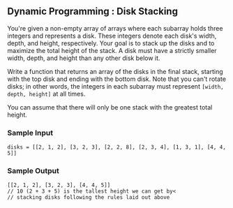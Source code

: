 ## Dynamic Programming : Disk Stacking

You're given a non-empty array of arrays where each subarray holds three
integers and represents a disk. These integers denote each disk's width,
depth, and height, respectively. Your goal is to stack up the disks and to
maximize the total height of the stack. A disk must have a strictly smaller
width, depth, and height than any other disk below it.

Write a function that returns an array of the disks in the final stack,
starting with the top disk and ending with the bottom disk. Note that you
can't rotate disks; in other words, the integers in each subarray must
represent `[width, depth, height]` at all times.

You can assume that there will only be one stack with the greatest total
height.

### Sample Input

```
disks = [[2, 1, 2], [3, 2, 3], [2, 2, 8], [2, 3, 4], [1, 3, 1], [4, 4, 5]]
```

### Sample Output

```
[[2, 1, 2], [3, 2, 3], [4, 4, 5]]
// 10 (2 + 3 + 5) is the tallest height we can get by<
// stacking disks following the rules laid out above
```